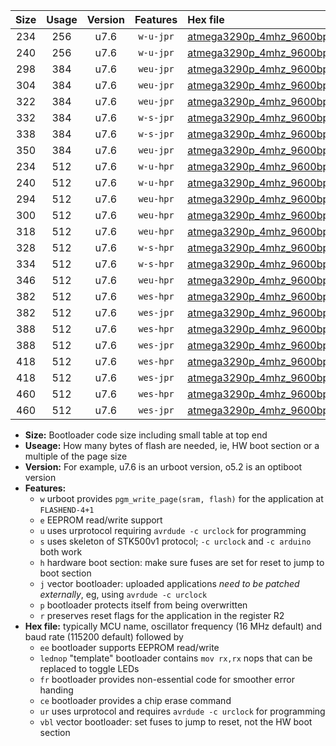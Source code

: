 |Size|Usage|Version|Features|Hex file|
|:-:|:-:|:-:|:-:|:--|
|234|256|u7.6|`w-u-jpr`|[atmega3290p_4mhz_9600bps_ur_vbl.hex](https://raw.githubusercontent.com/stefanrueger/urboot/main//atmega3290p_4mhz_9600bps_ur_vbl.hex)|
|240|256|u7.6|`w-u-jpr`|[atmega3290p_4mhz_9600bps_lednop_ur_vbl.hex](https://raw.githubusercontent.com/stefanrueger/urboot/main//atmega3290p_4mhz_9600bps_lednop_ur_vbl.hex)|
|298|384|u7.6|`weu-jpr`|[atmega3290p_4mhz_9600bps_ee_ur_vbl.hex](https://raw.githubusercontent.com/stefanrueger/urboot/main//atmega3290p_4mhz_9600bps_ee_ur_vbl.hex)|
|304|384|u7.6|`weu-jpr`|[atmega3290p_4mhz_9600bps_ee_lednop_ur_vbl.hex](https://raw.githubusercontent.com/stefanrueger/urboot/main//atmega3290p_4mhz_9600bps_ee_lednop_ur_vbl.hex)|
|322|384|u7.6|`weu-jpr`|[atmega3290p_4mhz_9600bps_ee_lednop_fr_ur_vbl.hex](https://raw.githubusercontent.com/stefanrueger/urboot/main//atmega3290p_4mhz_9600bps_ee_lednop_fr_ur_vbl.hex)|
|332|384|u7.6|`w-s-jpr`|[atmega3290p_4mhz_9600bps_vbl.hex](https://raw.githubusercontent.com/stefanrueger/urboot/main//atmega3290p_4mhz_9600bps_vbl.hex)|
|338|384|u7.6|`w-s-jpr`|[atmega3290p_4mhz_9600bps_lednop_vbl.hex](https://raw.githubusercontent.com/stefanrueger/urboot/main//atmega3290p_4mhz_9600bps_lednop_vbl.hex)|
|350|384|u7.6|`weu-jpr`|[atmega3290p_4mhz_9600bps_ee_lednop_fr_ce_ur_vbl.hex](https://raw.githubusercontent.com/stefanrueger/urboot/main//atmega3290p_4mhz_9600bps_ee_lednop_fr_ce_ur_vbl.hex)|
|234|512|u7.6|`w-u-hpr`|[atmega3290p_4mhz_9600bps_ur.hex](https://raw.githubusercontent.com/stefanrueger/urboot/main//atmega3290p_4mhz_9600bps_ur.hex)|
|240|512|u7.6|`w-u-hpr`|[atmega3290p_4mhz_9600bps_lednop_ur.hex](https://raw.githubusercontent.com/stefanrueger/urboot/main//atmega3290p_4mhz_9600bps_lednop_ur.hex)|
|294|512|u7.6|`weu-hpr`|[atmega3290p_4mhz_9600bps_ee_ur.hex](https://raw.githubusercontent.com/stefanrueger/urboot/main//atmega3290p_4mhz_9600bps_ee_ur.hex)|
|300|512|u7.6|`weu-hpr`|[atmega3290p_4mhz_9600bps_ee_lednop_ur.hex](https://raw.githubusercontent.com/stefanrueger/urboot/main//atmega3290p_4mhz_9600bps_ee_lednop_ur.hex)|
|318|512|u7.6|`weu-hpr`|[atmega3290p_4mhz_9600bps_ee_lednop_fr_ur.hex](https://raw.githubusercontent.com/stefanrueger/urboot/main//atmega3290p_4mhz_9600bps_ee_lednop_fr_ur.hex)|
|328|512|u7.6|`w-s-hpr`|[atmega3290p_4mhz_9600bps.hex](https://raw.githubusercontent.com/stefanrueger/urboot/main//atmega3290p_4mhz_9600bps.hex)|
|334|512|u7.6|`w-s-hpr`|[atmega3290p_4mhz_9600bps_lednop.hex](https://raw.githubusercontent.com/stefanrueger/urboot/main//atmega3290p_4mhz_9600bps_lednop.hex)|
|346|512|u7.6|`weu-hpr`|[atmega3290p_4mhz_9600bps_ee_lednop_fr_ce_ur.hex](https://raw.githubusercontent.com/stefanrueger/urboot/main//atmega3290p_4mhz_9600bps_ee_lednop_fr_ce_ur.hex)|
|382|512|u7.6|`wes-hpr`|[atmega3290p_4mhz_9600bps_ee.hex](https://raw.githubusercontent.com/stefanrueger/urboot/main//atmega3290p_4mhz_9600bps_ee.hex)|
|382|512|u7.6|`wes-jpr`|[atmega3290p_4mhz_9600bps_ee_vbl.hex](https://raw.githubusercontent.com/stefanrueger/urboot/main//atmega3290p_4mhz_9600bps_ee_vbl.hex)|
|388|512|u7.6|`wes-hpr`|[atmega3290p_4mhz_9600bps_ee_lednop.hex](https://raw.githubusercontent.com/stefanrueger/urboot/main//atmega3290p_4mhz_9600bps_ee_lednop.hex)|
|388|512|u7.6|`wes-jpr`|[atmega3290p_4mhz_9600bps_ee_lednop_vbl.hex](https://raw.githubusercontent.com/stefanrueger/urboot/main//atmega3290p_4mhz_9600bps_ee_lednop_vbl.hex)|
|418|512|u7.6|`wes-hpr`|[atmega3290p_4mhz_9600bps_ee_lednop_fr.hex](https://raw.githubusercontent.com/stefanrueger/urboot/main//atmega3290p_4mhz_9600bps_ee_lednop_fr.hex)|
|418|512|u7.6|`wes-jpr`|[atmega3290p_4mhz_9600bps_ee_lednop_fr_vbl.hex](https://raw.githubusercontent.com/stefanrueger/urboot/main//atmega3290p_4mhz_9600bps_ee_lednop_fr_vbl.hex)|
|460|512|u7.6|`wes-hpr`|[atmega3290p_4mhz_9600bps_ee_lednop_fr_ce.hex](https://raw.githubusercontent.com/stefanrueger/urboot/main//atmega3290p_4mhz_9600bps_ee_lednop_fr_ce.hex)|
|460|512|u7.6|`wes-jpr`|[atmega3290p_4mhz_9600bps_ee_lednop_fr_ce_vbl.hex](https://raw.githubusercontent.com/stefanrueger/urboot/main//atmega3290p_4mhz_9600bps_ee_lednop_fr_ce_vbl.hex)|

- **Size:** Bootloader code size including small table at top end
- **Useage:** How many bytes of flash are needed, ie, HW boot section or a multiple of the page size
- **Version:** For example, u7.6 is an urboot version, o5.2 is an optiboot version
- **Features:**
  + `w` urboot provides `pgm_write_page(sram, flash)` for the application at `FLASHEND-4+1`
  + `e` EEPROM read/write support
  + `u` uses urprotocol requiring `avrdude -c urclock` for programming
  + `s` uses skeleton of STK500v1 protocol; `-c urclock` and `-c arduino` both work
  + `h` hardware boot section: make sure fuses are set for reset to jump to boot section
  + `j` vector bootloader: uploaded applications *need to be patched externally*, eg, using `avrdude -c urclock`
  + `p` bootloader protects itself from being overwritten
  + `r` preserves reset flags for the application in the register R2
- **Hex file:** typically MCU name, oscillator frequency (16 MHz default) and baud rate (115200 default) followed by
  + `ee` bootloader supports EEPROM read/write
  + `lednop` "template" bootloader contains `mov rx,rx` nops that can be replaced to toggle LEDs
  + `fr` bootloader provides non-essential code for smoother error handing
  + `ce` bootloader provides a chip erase command
  + `ur` uses urprotocol and requires `avrdude -c urclock` for programming
  + `vbl` vector bootloader: set fuses to jump to reset, not the HW boot section
